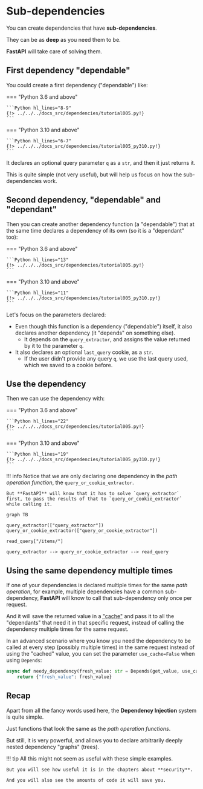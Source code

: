 # Sub-dependencies

You can create dependencies that have **sub-dependencies**.

They can be as **deep** as you need them to be.

**FastAPI** will take care of solving them.

## First dependency "dependable"

You could create a first dependency ("dependable") like:

=== "Python 3.6 and above"

    ```Python hl_lines="8-9"
    {!> ../../../docs_src/dependencies/tutorial005.py!}
    ```

=== "Python 3.10 and above"

    ```Python hl_lines="6-7"
    {!> ../../../docs_src/dependencies/tutorial005_py310.py!}
    ```

It declares an optional query parameter `q` as a `str`, and then it just returns it.

This is quite simple (not very useful), but will help us focus on how the sub-dependencies work.

## Second dependency, "dependable" and "dependant"

Then you can create another dependency function (a "dependable") that at the same time declares a dependency of its own (so it is a "dependant" too):

=== "Python 3.6 and above"

    ```Python hl_lines="13"
    {!> ../../../docs_src/dependencies/tutorial005.py!}
    ```

=== "Python 3.10 and above"

    ```Python hl_lines="11"
    {!> ../../../docs_src/dependencies/tutorial005_py310.py!}
    ```

Let's focus on the parameters declared:

* Even though this function is a dependency ("dependable") itself, it also declares another dependency (it "depends" on something else).
    * It depends on the `query_extractor`, and assigns the value returned by it to the parameter `q`.
* It also declares an optional `last_query` cookie, as a `str`.
    * If the user didn't provide any query `q`, we use the last query used, which we saved to a cookie before.

## Use the dependency

Then we can use the dependency with:

=== "Python 3.6 and above"

    ```Python hl_lines="22"
    {!> ../../../docs_src/dependencies/tutorial005.py!}
    ```

=== "Python 3.10 and above"

    ```Python hl_lines="19"
    {!> ../../../docs_src/dependencies/tutorial005_py310.py!}
    ```

!!! info
    Notice that we are only declaring one dependency in the *path operation function*, the `query_or_cookie_extractor`.

    But **FastAPI** will know that it has to solve `query_extractor` first, to pass the results of that to `query_or_cookie_extractor` while calling it.

```mermaid
graph TB

query_extractor(["query_extractor"])
query_or_cookie_extractor(["query_or_cookie_extractor"])

read_query["/items/"]

query_extractor --> query_or_cookie_extractor --> read_query
```

## Using the same dependency multiple times

If one of your dependencies is declared multiple times for the same *path operation*, for example, multiple dependencies have a common sub-dependency, **FastAPI** will know to call that sub-dependency only once per request.

And it will save the returned value in a <abbr title="A utility/system to store computed/generated values, to re-use them instead of computing them again.">"cache"</abbr> and pass it to all the "dependants" that need it in that specific request, instead of calling the dependency multiple times for the same request.

In an advanced scenario where you know you need the dependency to be called at every step (possibly multiple times) in the same request instead of using the "cached" value, you can set the parameter `use_cache=False` when using `Depends`:

```Python hl_lines="1"
async def needy_dependency(fresh_value: str = Depends(get_value, use_cache=False)):
    return {"fresh_value": fresh_value}
```

## Recap

Apart from all the fancy words used here, the **Dependency Injection** system is quite simple.

Just functions that look the same as the *path operation functions*.

But still, it is very powerful, and allows you to declare arbitrarily deeply nested dependency "graphs" (trees).

!!! tip
    All this might not seem as useful with these simple examples.

    But you will see how useful it is in the chapters about **security**.

    And you will also see the amounts of code it will save you.
